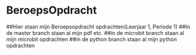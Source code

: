 # BeroepsOpdracht
##Hier staan mijn Beroepsopdracht opdrachten(Leerjaar 1, Periode 1)
##In de master branch staan al mijn pdf etc.
##in de microbit branch staan al mijn microbit opdrachten
##in de python branch staan al mijn python opdrachten
